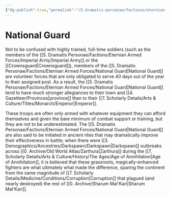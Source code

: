 ```yaml
---
{"dg-publish":true,"permalink":"/5-dramatis-personae/factions/eternian-armed-forces/national-guard/","noteIcon":""}
---
```


# National Guard

Not to be confused with highly trained, full-time soldiers (such as the members of the [[5. Dramatis Personae/Factions/Eternian Armed Forces/Imperial Army\|Imperial Army]] or the [[Crownsguard\|Crownsguard]]), members of the [[5. Dramatis Personae/Factions/Eternian Armed Forces/National Guard\|National Guard]] are volunteer forces that are only obligated to serve 40 days out of the year to their assigned post. As a result, the [[5. Dramatis Personae/Factions/Eternian Armed Forces/National Guard\|National Guard]] tend to have much stronger allegiances to their town and [[4. Gazetteer/Provinces\|province]] than to their [[7. Scholarly Details/Arts & Culture/Titles/Monarch/Emperor\|Emperor]]. 

These troops are often only armed with whatever equipment they can afford themselves and given the bare minimum of combat support or training, but they are not to be underestimated. The [[5. Dramatis Personae/Factions/Eternian Armed Forces/National Guard\|National Guard]] are also said to be initiated in ancient rites that may dramatically improve their effectiveness in battle; when there were [[3. Demographics/Ancestries/Darkspawn/Darkspawn\|Darkspawn]] outbreaks across [[0. Archive/Old World Atlas/Zarthura\|Zarthura]] during the [[7. Scholarly Details/Arts & Culture/History/The Ages/Age of Annihilation\|Age of Annihilation]], it is believed that these grassroots, magically-enhanced fighters are what ultimately what made the difference, sparing the continent from the same magnitude of [[7. Scholarly Details/Medicine/Conditions/Corruption\|Corruption]] that plagued (and nearly destroyed) the rest of [[0. Archive/Sharum Mal'Kari\|Sharum Mal'Kari]].